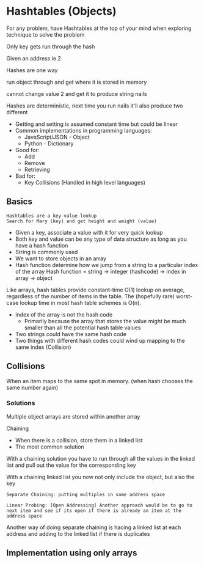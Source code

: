 
# Hashtables (Objects)

For any problem, have Hashtables at the top of your mind when exploring technique to solve the problem

Only key gets run through the hash 

Given an address ie 2

Hashes are one way

run object through and get where it is stored in memory

cannot change value 2 and get it to produce string nails

Hashes are deterministic, next time you run nails it'll also produce two different

* Getting and setting is assumed constant time but could be linear
* Common implementations in programming languages:
  * JavaScript/JSON - Object
  * Python - Dictionary
* Good for:
  * Add
  * Remove
  * Retrieving
* Bad for:
  * Key Collisions (Handled in high level languages)
  
## Basics

    Hashtables are a key-value lookup
    Search for Mary (key) and get height and weight (value)

* Given a key, associate a value with it for very quick lookup
* Both key and value can be any type of data structure as long as you have a hash function
* String is commonly used
* We want to store objects in an array
* Hash function determine how we jump from a string to a particular index of the array
    Hash function = string -> integer (hashcode) -> index in array -> object

Like arrays, hash tables provide constant-time O(1) lookup on average, regardless of the number of items in the table. The (hopefully rare) worst-case lookup time in most hash table schemes is O(n).

* index of the array is not the hash code
  * Primarily because the array that stores the value might be much smaller than all the potential hash table values
* Two strings could have the same hash code
* Two things with different hash codes could wind up mapping to the same index (Collision)

## Collisions

When an item maps to the same spot in memory. (when hash chooses the same number again)

### Solutions

Multiple object arrays are stored within another array

Chaining

* When there is a collision, store them in a linked list
* The most common solution

With a chaining solution you have to run through all the values in the linked list and pull out the value for the corresponding key

With a chaining linked list you now not only include the object, but also the key

    Separate Chaining: putting multiples in same address space

    Linear Probing: [Open Addressing] Another approach would be to go to next item and see if its open if there is already an item at the address space

Another way of doing separate chaining is hacing a linked list at each address and adding to the linked list if there is duplicates

## Implementation using only arrays
